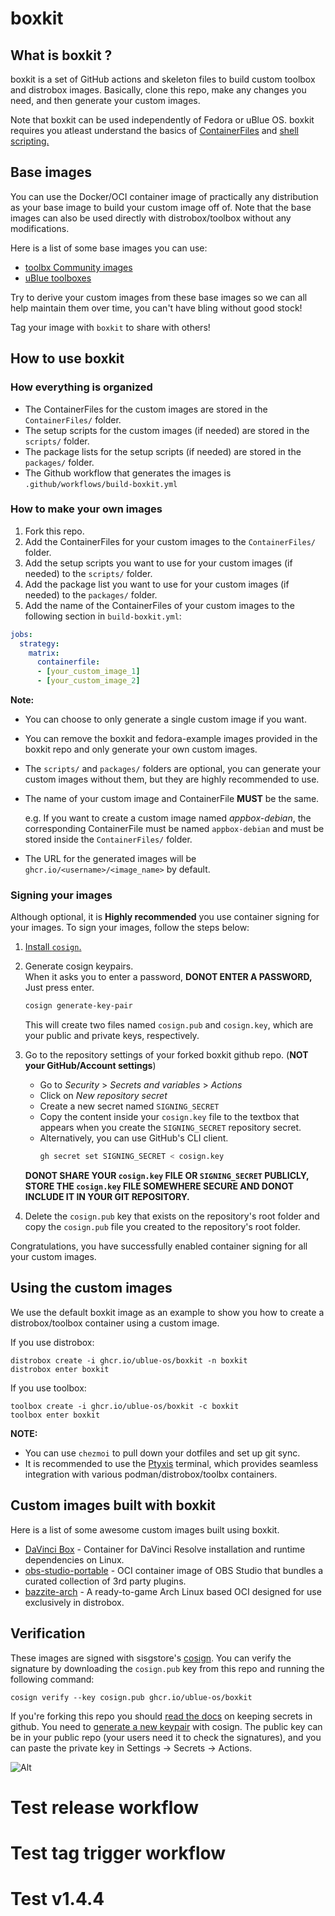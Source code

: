 # boxkit

## What is boxkit ?

boxkit is a set of GitHub actions and skeleton files to build custom toolbox and distrobox images. Basically, clone this repo, make any changes you need, and then generate your custom images.

Note that boxkit can be used independently of Fedora or uBlue OS.
boxkit requires you atleast understand the basics of [ContainerFiles](https://www.mankier.com/5/Containerfile) and [shell scripting.](https://www.shellscript.sh/)

## Base images

You can use the Docker/OCI container image of practically any distribution as your base image to build your custom image off of. Note that the base images can also be used directly with distrobox/toolbox without any modifications.

Here is a list of some base images you can use:

- [toolbx Community images](https://github.com/toolbx-images/images)
- [uBlue toolboxes](https://github.com/ublue-os/toolboxes)

Try to derive your custom images from these base images so we can all help maintain them over time, you can't have bling without good stock!

Tag your image with `boxkit` to share with others!

## How to use boxkit

### How everything is organized

- The ContainerFiles for the custom images are stored in the `ContainerFiles/` folder.
- The setup scripts for the custom images (if needed) are stored in the `scripts/` folder.
- The package lists for the setup scripts (if needed) are stored in the `packages/` folder.
- The Github workflow that generates the images is `.github/workflows/build-boxkit.yml`

### How to make your own images

1. Fork this repo.
2. Add the ContainerFiles for your custom images to the `ContainerFiles/` folder.
3. Add the setup scripts you want to use for your custom images (if needed) to the `scripts/` folder.
4. Add the package list you want to use for your custom images (if needed) to the `packages/` folder.
5. Add the name of the ContainerFiles of your custom images to the following section in `build-boxkit.yml`:

```yaml
jobs:
  strategy:
    matrix:
      containerfile:
      - [your_custom_image_1]
      - [your_custom_image_2]
```

**Note:** 
- You can choose to only generate a single custom image if you want. 
- You can remove the boxkit and fedora-example images provided in the boxkit repo and only generate your own custom images.
- The `scripts/` and `packages/` folders are optional, you can generate your custom images without them, but they are highly recommended to use.
- The name of your custom image and ContainerFile **MUST** be the same. <br>

  e.g. If you want to create a custom image named *appbox-debian*, the corresponding ContainerFile must be named `appbox-debian` and must be stored inside the `ContainerFiles/` folder.
- The URL for the generated images will be `ghcr.io/<username>/<image_name>` by default.

### Signing your images
Although optional, it is **Highly recommended** you use container signing for your images.
To sign your images, follow the steps below:

1. [Install `cosign`.](https://docs.sigstore.dev/cosign/system_config/installation/)
2. Generate cosign keypairs. <br>
   When it asks you to enter a password, **DONOT ENTER A PASSWORD,** Just press enter.

   ```bash
   cosign generate-key-pair
   ```

   This will create two files named `cosign.pub` and `cosign.key`, which are your public and private keys, respectively.
3. Go to the repository settings of your forked boxkit github repo. (**NOT your GitHub/Account settings**)
   - Go to *Security* > *Secrets and variables* > *Actions*
   - Click on *New repository secret*
   - Create a new secret named `SIGNING_SECRET`
   - Copy the content inside your `cosign.key` file to the textbox that appears when you create the `SIGNING_SECRET` repository secret.
   - Alternatively, you can use GitHub's CLI client.
     ```bash
     gh secret set SIGNING_SECRET < cosign.key
     ```

   **DONOT SHARE YOUR `cosign.key` FILE OR `SIGNING_SECRET` PUBLICLY, STORE THE `cosign.key` FILE SOMEWHERE SECURE AND DONOT INCLUDE IT IN YOUR GIT REPOSITORY.**

4. Delete the `cosign.pub` key that exists on the repository's root folder and copy the `cosign.pub` file you created to the repository's root folder.

Congratulations, you have successfully enabled container signing for all your custom images.

## Using the custom images

We use the default boxkit image as an example to show you how to create a distrobox/toolbox container using a custom image.

If you use distrobox:

    distrobox create -i ghcr.io/ublue-os/boxkit -n boxkit
    distrobox enter boxkit
    
If you use toolbox:

    toolbox create -i ghcr.io/ublue-os/boxkit -c boxkit
    toolbox enter boxkit

**NOTE:**
- You can use `chezmoi` to pull down your dotfiles and set up git sync.
- It is recommended to use the [Ptyxis](https://flathub.org/apps/app.devsuite.Ptyxis) terminal, which provides seamless integration with various podman/distrobox/toolbx containers. 

## Custom images built with boxkit

Here is a list of some awesome custom images built using boxkit.

- [DaVinci Box](https://github.com/zelikos/davincibox) - Container for DaVinci Resolve installation and runtime dependencies on Linux.
- [obs-studio-portable](https://github.com/ublue-os/obs-studio-portable) - OCI container image of OBS Studio that bundles a curated collection of 3rd party plugins.
- [bazzite-arch](https://github.com/ublue-os/bazzite-arch) - A ready-to-game Arch Linux based OCI designed for use exclusively in distrobox.

## Verification

These images are signed with sisgstore's [cosign](https://docs.sigstore.dev/quickstart/quickstart-cosign/). You can verify the signature by downloading the `cosign.pub` key from this repo and running the following command:

    cosign verify --key cosign.pub ghcr.io/ublue-os/boxkit
    
If you're forking this repo you should [read the docs](https://docs.github.com/en/actions/security-guides/encrypted-secrets) on keeping secrets in github. You need to [generate a new keypair](https://docs.sigstore.dev/cosign/key_management/signing_with_self-managed_keys/) with cosign. The public key can be in your public repo (your users need it to check the signatures), and you can paste the private key in Settings -> Secrets -> Actions.

![Alt](https://repobeats.axiom.co/api/embed/7c5f037d792c6deb1946e5bc040f64a0fc8abeab.svg "Repobeats analytics image")
# Test release workflow
# Test tag trigger workflow
# Test v1.4.4
